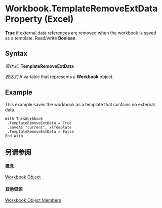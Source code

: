 
# Workbook.TemplateRemoveExtData Property (Excel)

 **True** if external data references are removed when the workbook is saved as a template. Read/write **Boolean**.


## Syntax

 _表达式_. **TemplateRemoveExtData**

 _表达式_ A variable that represents a **Workbook** object.


## Example

This example saves the workbook as a template that contains no external data.


```
With ThisWorkbook 
 .TemplateRemoveExtData = True 
 .SaveAs "current", xlTemplate 
 .TemplateRemoveExtData = False 
End With
```


## 另请参阅


#### 概念


[Workbook Object](8c00aa60-c974-eed3-0812-3c9625eb0d4c.md)
#### 其他资源


[Workbook Object Members](http://msdn.microsoft.com/library/dce102a3-25de-3ff4-2ce5-bc56e08baca7%28Office.15%29.aspx)